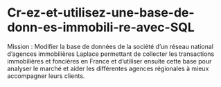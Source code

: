 # Cr-ez-et-utilisez-une-base-de-donn-es-immobili-re-avec-SQL
Mission : Modifier la base de données de la société d’un réseau national d’agences immobilières Laplace permettant de collecter les transactions immobilières et foncières en France et d’utiliser ensuite cette base pour analyser le marché et aider les différentes agences régionales à mieux accompagner leurs clients.
